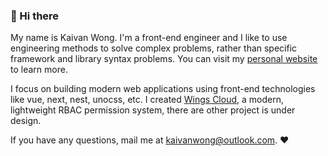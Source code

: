 ### 👋 Hi there 

My name is Kaivan Wong. I'm a front-end engineer and I like to use engineering methods to solve complex problems, rather than specific framework and library syntax problems. You can visit my [personal website](https://kaivanwong.me/) to learn more.

I focus on building modern web applications using front-end technologies like vue, next, nest, unocss, etc. I created [Wings Cloud](https://github.com/wingscloud), a modern, lightweight RBAC permission system, there are other project is under design.

If you have any questions, mail me at <a href="mailto:kaivanwong@outlook.com">kaivanwong@outlook.com</a>. ❤️
